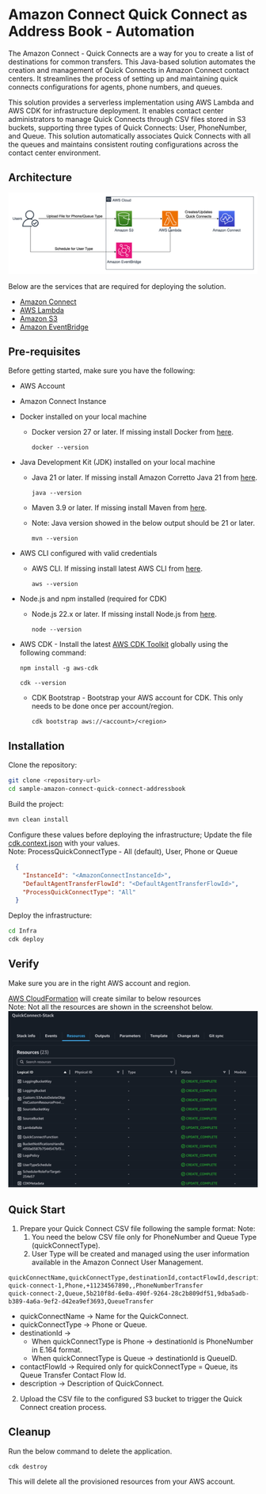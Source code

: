 # Amazon Connect Quick Connect as Address Book - Automation

The Amazon Connect - Quick Connects are a way for you to create a list of destinations for common transfers. This Java-based solution automates the creation and management of Quick Connects in Amazon Connect contact centers. It streamlines the process of setting up and maintaining quick connects configurations for agents, phone numbers, and queues.

This solution provides a serverless implementation using AWS Lambda and AWS CDK for infrastructure deployment. It enables contact center administrators to manage Quick Connects through CSV files stored in S3 buckets, supporting three types of Quick Connects: User, PhoneNumber, and Queue. 
This solution automatically associates Quick Connects with all the queues and maintains consistent routing configurations across the contact center environment.

## Architecture

![Architecture Diagram](images/amazon-connect-quick-connect.png)

Below are the services that are required for deploying the solution.

* [Amazon Connect](https://docs.aws.amazon.com/connect/latest/adminguide/what-is-amazon-connect.html)
* [AWS Lambda](https://docs.aws.amazon.com/lambda/latest/dg/welcome.html)
* [Amazon S3](https://docs.aws.amazon.com/AmazonS3/latest/userguide/Welcome.html)
* [Amazon EventBridge](https://docs.aws.amazon.com/eventbridge/latest/userguide/what-is-amazon-eventbridge.html)

## Pre-requisites

Before getting started, make sure you have the following:

- AWS Account
- Amazon Connect Instance
- Docker installed on your local machine
  - Docker version 27 or later. If missing install Docker from [here](https://docs.docker.com/engine/install/).
    ```shell
    docker --version
    ```
- Java Development Kit (JDK) installed on your local machine
  - Java 21 or later. If missing install Amazon Corretto Java 21 from [here](https://docs.aws.amazon.com/corretto/latest/corretto-21-ug/what-is-corretto-21.html).
    ```shell
    java --version
    ```

  - Maven 3.9 or later. If missing install Maven from [here](https://maven.apache.org/download.cgi).
  - Note: Java version showed in the below output should be 21 or later.
    ```shell
    mvn --version
    ```

- AWS CLI configured with valid credentials
  - AWS CLI. If missing install latest AWS CLI from [here](https://docs.aws.amazon.com/cli/latest/userguide/install-cliv2.html).
    ```shell
    aws --version
    ```
- Node.js and npm installed (required for CDK)
  - Node.js 22.x or later. If missing install Node.js from [here](https://nodejs.org/en/download/).
    ```shell
    node --version
    ```

- AWS CDK - Install the latest [AWS CDK Toolkit](https://docs.aws.amazon.com/cdk/v2/guide/cli.html) globally using the following command:
    ```shell
    npm install -g aws-cdk
    ```
    ```shell
    cdk --version
    ```
  - CDK Bootstrap - Bootstrap your AWS account for CDK. This only needs to be done once per account/region.
    ```shell
    cdk bootstrap aws://<account>/<region>
    ```


## Installation

Clone the repository:
```bash
git clone <repository-url>
cd sample-amazon-connect-quick-connect-addressbook
```

Build the project:
```bash
mvn clean install
```

Configure these values before deploying the infrastructure; Update the file [cdk.context.json](./Infra/cdk.context.json) with your values.
<br> Note: ProcessQuickConnectType - All (default), User, Phone or Queue 
  ```json
    {
      "InstanceId": "<AmazonConnectInstanceId>",
      "DefaultAgentTransferFlowId": "<DefaultAgentTransferFlowId>",
      "ProcessQuickConnectType": "All"
    }
  ```

Deploy the infrastructure:
```bash
cd Infra
cdk deploy
```

## Verify
Make sure you are in the right AWS account and region.

[AWS CloudFormation](https://us-west-2.console.aws.amazon.com/cloudformation/home) will create similar to below resources
<br> Note: Not all the resources are shown in the screenshot below.
![AWSCloudformation_Resources.png](/images/AWSCloudformation_Resources.png)


## Quick Start
1. Prepare your Quick Connect CSV file following the sample format:
Note: 
   1. You need the below CSV file only for PhoneNumber and Queue Type (quickConnectType).
   2. User Type will be created and managed using the user information available in the Amazon Connect User Management. 
```csv
quickConnectName,quickConnectType,destinationId,contactFlowId,description
quick-connect-1,Phone,+11234567890,,PhoneNumberTransfer
quick-connect-2,Queue,5b210f8d-6e0a-490f-9264-28c2b809df51,9dba5adb-b389-4a6a-9ef2-d42ea9ef3693,QueueTransfer
```
  - quickConnectName -> Name for the QuickConnect.
  - quickConnectType -> Phone or Queue.
  - destinationId -> 
    - When quickConnectType is Phone -> destinationId is PhoneNumber in E.164 format.
    - When quickConnectType is Queue -> destinationId is QueueID.
  - contactFlowId -> Required only for quickConnectType = Queue, its Queue Transfer Contact Flow Id.
  - description -> Description of QuickConnect.

2. Upload the CSV file to the configured S3 bucket to trigger the Quick Connect creation process.


## Cleanup

Run the below command to delete the application.
```shell
cdk destroy
```
This will delete all the provisioned resources from your AWS account.
